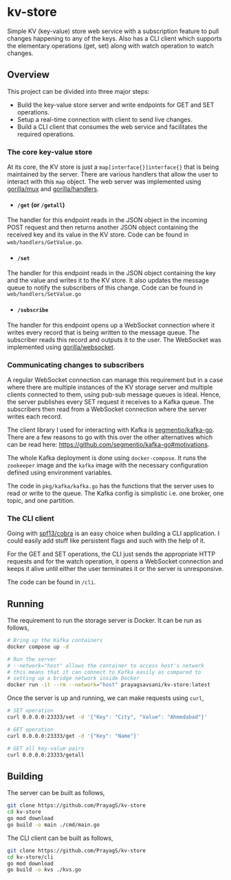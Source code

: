 # kv-store

Simple KV (key-value) store web service with a subscription feature to pull changes happening to any of the keys. Also has a CLI client which supports the elementary operations (get, set) along with watch operation to watch changes.

## Overview

This project can be divided into three major steps:
- Build the key-value store server and write endpoints for GET and SET operations.
- Setup a real-time connection with client to send live changes.
- Build a CLI client that consumes the web service and facilitates the required operations.

### The core key-value store

At its core, the KV store is just a `map[interface{}]interface{}` that is being maintained by the server. There are various handlers that allow the user to interact with this `map` object. The web server was implemented using [gorilla/mux](https://github.com/gorilla/mux) and [gorilla/handlers](https://github.com/gorilla/handlers).

- #### `/get` (or `/getall`)

The handler for this endpoint reads in the JSON object in the incoming POST request and then returns another JSON object containing the received key and its value in the KV store. Code can be found in `web/handlers/GetValue.go`.

- #### `/set`

The handler for this endpoint reads in the JSON object containing the key and the value and writes it to the KV store. It also updates the message queue to notify the subscribers of this change. Code can be found in `web/handlers/SetValue.go`

- #### `/subscribe`

The handler for this endpoint opens up a WebSocket connection where it writes every record that is being written to the message queue. The subscriber reads this record and outputs it to the user. The WebSocket was implemented using [gorilla/websocket](https://github.com/gorilla/websocket).

### Communicating changes to subscribers

A regular WebSocket connection can manage this requirement but in a case where there are multiple instances of the KV storage server and multiple clients connected to them, using pub-sub message queues is ideal. Hence, the server publishes every SET request it receives to a Kafka queue. The subscribers then read from a WebSocket connection where the server writes each record.

The client library I used for interacting with Kafka is [segmentio/kafka-go](https://github.com/segmentio/kafka-go). There are a few reasons to go with this over the other alternatives which can be read here: https://github.com/segmentio/kafka-go#motivations.

The whole Kafka deployment is done using `docker-compose`. It runs the `zookeeper` image and the `kafka` image with the necessary configuration defined using environment variables.

The code in `pkg/kafka/kafka.go` has the functions that the server uses to read or write to the queue. The Kafka config is simplistic i.e. one broker, one topic, and one partition.

### The CLI client

Going with [spf13/cobra](https://github.com/spf13/cobra) is an easy choice when building a CLI application. I could easily add stuff like persistent flags and such with the help of it.

For the GET and SET operations, the CLI just sends the appropriate HTTP requests and for the watch operation, it opens a WebSocket connection and keeps it alive until either the user terminates it or the server is unresponsive.

The code can be found in `/cli`.

## Running

The requirement to run the storage server is Docker. It can be run as follows,
```sh
# Bring up the Kafka containers
docker compose up -d

# Run the server
# --network="host" allows the container to access host's network
# this means that it can connect to Kafka easily as compared to
# setting up a bridge network inside Docker
docker run -it --rm --network="host" prayagsavsani/kv-store:latest
```

Once the server is up and running, we can make requests using `curl`,
```sh
# SET operation
curl 0.0.0.0:23333/set -d '{"Key": "City", "Value": "Ahmedabad"}'

# GET operation
curl 0.0.0.0:23333/get -d '{"Key": "Name"}'

# GET all key-value pairs
curl 0.0.0.0:23333/getall
```

## Building

The server can be built as follows,
```sh
git clone https://github.com/PrayagS/kv-store
cd kv-store
go mod download
go build -o main ./cmd/main.go
```

The CLI client can be built as follows,
```sh
git clone https://github.com/PrayagS/kv-store
cd kv-store/cli
go mod download
go build -o kvs ./kvs.go
```
